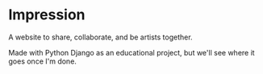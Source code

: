 # Impression

A website to share, collaborate, and be artists together.

Made with Python Django as an educational project, but we'll see where it goes once I'm done. 